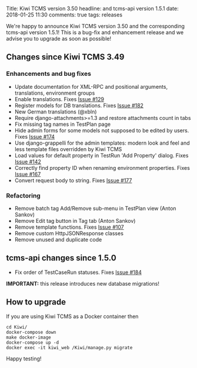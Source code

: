 Title: Kiwi TCMS version 3.50
headline: and tcms-api version 1.5.1
date: 2018-01-25 11:30
comments: true
tags: releases

We're happy to announce Kiwi TCMS version 3.50
and the corresponding tcms-api version 1.5.1! This is a bug-fix and
enhancement release and we advise you to upgrade as soon as possible!


Changes since Kiwi TCMS 3.49
----------------------------

### Enhancements and bug fixes


- Update documentation for XML-RPC and positional arguments, translations,
  environment groups
- Enable translations. Fixes
  [Issue #129](https://github.com/kiwitcms/Kiwi/issues/129)
- Register models for DB translations. Fixes
  [Issue #182](https://github.com/kiwitcms/Kiwi/issues/182)
- New German translations (@xbln)
- Require django-attachments>=1.3 and restore attachments count in tabs
- Fix missing tag names in TestPlan page
- Hide admin forms for some models not supposed to be edited by users. Fixes
  [Issue #174](https://github.com/kiwitcms/Kiwi/issues/174)
- Use django-grappelli for the admin templates: modern look and feel and
  less template files overridden by Kiwi TCMS
- Load values for default property in TestRun 'Add Property' dialog. Fixes
  [Issue #142](https://github.com/kiwitcms/Kiwi/issues/142)
- Correctly find property ID when renaming environment properties. Fixes
  [Issue #167](https://github.com/kiwitcms/Kiwi/issues/167)
- Convert request body to string. Fixes
  [Issue #177](https://github.com/kiwitcms/Kiwi/issues/177)

### Refactoring

- Remove batch tag Add/Remove sub-menu in TestPlan view (Anton Sankov)
- Remove Edit tag button in Tag tab (Anton Sankov)
- Remove template functions. Fixes
  [Issue #107](https://github.com/kiwitcms/Kiwi/issues/107)
- Remove custom HttpJSONResponse classes
- Remove unused and duplicate code


tcms-api changes since 1.5.0
----------------------------


- Fix order of TestCaseRun statuses. Fixes
  [Issue #184](https://github.com/kiwitcms/Kiwi/issues/184)



**IMPORTANT:** this release introduces new database migrations!


How to upgrade
---------------

If you are using Kiwi TCMS as a Docker container then

    cd Kiwi/
    docker-compose down
    make docker-image
    docker-compose up -d
    docker exec -it kiwi_web /Kiwi/manage.py migrate

Happy testing!
